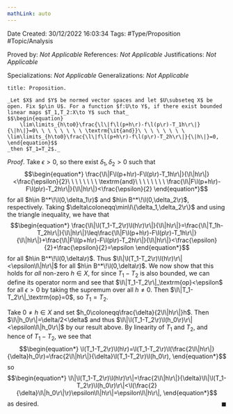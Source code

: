 ```yaml
---
mathLink: auto
---
```


<div class="topSpace"></div>

Date Created: 30/12/2022 16:03:34
Tags: #Type/Proposition #Topic/Analysis

Proved by: _Not Applicable_
References: _Not Applicable_
Justifications: _Not Applicable_

Specializations: _Not Applicable_
Generalizations: _Not Applicable_

``` ad-Proposition
title: Proposition.

_Let $X$ and $Y$ be normed vector spaces and let $U\subseteq X$ be open. Fix $p\in U$. For a function $f:U\to Y$, if there exist bounded linear maps $T_1,T_2:X\to Y$ such that_
$$\begin{equation}
    \lim\limits_{h\to0}\frac{\l\|f\l(p+h\r)-f\l(p\r)-T_1h\r\|}{\|h\|}=0\ \ \ \ \ \ \ \ \textrm{\it{and}}\ \ \ \ \ \ \ \ \lim\limits_{h\to0}\frac{\l\|f\l(p+h\r)-f\l(p\r)-T_2h\r\|}{\|h\|}=0,
\end{equation}$$
_then $T_1=T_2$._

```

_Proof_. Take $\epsilon>0$, so there exist $\delta_1,\delta_2>0$ such that
$$\begin{equation*}
    \frac{\l\|F\l(p+h\r)-F\l(p\r)-T_1h\r\|}{\l\|h\r\|}<\frac{\epsilon}{2}\ \ \ \ \ \ \ \ \textrm{and}\ \ \ \ \ \ \ \ \frac{\l\|F\l(p+h\r)-F\l(p\r)-T_2h\r\|}{\l\|h\r\|}<\frac{\epsilon}{2}
\end{equation*}$$
for all $h\in B^*\!\l(0,\delta_1\r)$ and $h\in B^*\!\l(0,\delta_2\r)$, respectively. Taking $\delta\coloneqq\min\l\{\delta_1,\delta_2\r\}$ and using the triangle inequality, we have that
$$\begin{equation*}
    \frac{\l\|\l(T_1-T_2\r)\l(h\r)\r\|}{\l\|h\r\|}=\frac{\l\|T_1h-T_2h\r\|}{\l\|h\r\|}\leq\frac{\l\|F\l(p+h\r)-F\l(p\r)-T_1h\r\|}{\l\|h\r\|}+\frac{\l\|F\l(p+h\r)-F\l(p\r)-T_2h\r\|}{\l\|h\r\|}<\frac{\epsilon}{2}+\frac{\epsilon}{2}=\epsilon
\end{equation*}$$
for all $h\in B^*\!\l(0,\delta\r)$. Thus $\l\|\l(T_1-T_2\r)\l(h\r)\r\|<\epsilon\l\|h\r\|$ for all $h\in B^*\!\l(0,\delta\r)$. We now show that this holds for _all_ non-zero $h\in X$, for since $T_1-T_2$ is also bounded, we can define its operator norm and see that $\l\|T_1-T_2\r\|_\textrm{op}<\epsilon$ for all $\epsilon>0$ by taking the supremum over all $h\neq0$. Then $\l\|T_1-T_2\r\|_\textrm{op}=0$, so $T_1=T_2$.

Take $0\neq h\in X$ and set $h_0\coloneqq\frac{\delta}{2\l\|h\r\|}h$. Then $\l\|h_0\r\|=\delta/2<\delta$ and thus $\l\|\l(T_1-T_2\r)\l(h_0\r)\r\|<\epsilon\l\|h_0\r\|$ by our result above. By linearity of $T_1$ and $T_2$, and hence of $T_1-T_2$, we see that
$$\begin{equation*}
    \l(T_1-T_2\r)\l(h\r)=\l(T_1-T_2\r)\l(\frac{2\l\|h\r\|}{\delta}h_0\r)=\frac{2\l\|h\r\|}{\delta}\l(T_1-T_2\r)\l(h_0\r),
\end{equation*}$$
so
$$\begin{equation*}
    \l\|\l(T_1-T_2\r)\l(h\r)\r\|=\frac{2\l\|h\r\|}{\delta}\l\|\l(T_1-T_2\r)\l(h_0\r)\r\|<\l(\frac{2}{\delta}\l\|h_0\r\|\r)\epsilon\l\|h\r\|=\epsilon\l\|h\r\|,
\end{equation*}$$
as desired.<span style="float:right;">$\blacksquare$</span>
